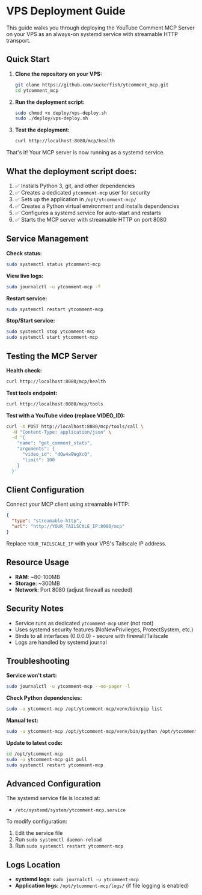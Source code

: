 # VPS Deployment Guide

This guide walks you through deploying the YouTube Comment MCP Server on your VPS as an always-on systemd service with streamable HTTP transport.

## Quick Start

1. **Clone the repository on your VPS:**
   ```bash
   git clone https://github.com/suckerfish/ytcomment_mcp.git
   cd ytcomment_mcp
   ```

2. **Run the deployment script:**
   ```bash
   sudo chmod +x deploy/vps-deploy.sh
   sudo ./deploy/vps-deploy.sh
   ```

3. **Test the deployment:**
   ```bash
   curl http://localhost:8080/mcp/health
   ```

That's it! Your MCP server is now running as a systemd service.

## What the deployment script does:

1. ✅ Installs Python 3, git, and other dependencies
2. ✅ Creates a dedicated `ytcomment-mcp` user for security
3. ✅ Sets up the application in `/opt/ytcomment-mcp/`
4. ✅ Creates a Python virtual environment and installs dependencies
5. ✅ Configures a systemd service for auto-start and restarts
6. ✅ Starts the MCP server with streamable HTTP on port 8080

## Service Management

**Check status:**
```bash
sudo systemctl status ytcomment-mcp
```

**View live logs:**
```bash
sudo journalctl -u ytcomment-mcp -f
```

**Restart service:**
```bash
sudo systemctl restart ytcomment-mcp
```

**Stop/Start service:**
```bash
sudo systemctl stop ytcomment-mcp
sudo systemctl start ytcomment-mcp
```

## Testing the MCP Server

**Health check:**
```bash
curl http://localhost:8080/mcp/health
```

**Test tools endpoint:**
```bash
curl http://localhost:8080/mcp/tools
```

**Test with a YouTube video (replace VIDEO_ID):**
```bash
curl -X POST http://localhost:8080/mcp/tools/call \
  -H "Content-Type: application/json" \
  -d '{
    "name": "get_comment_stats", 
    "arguments": {
      "video_id": "dQw4w9WgXcQ",
      "limit": 100
    }
  }'
```

## Client Configuration

Connect your MCP client using streamable HTTP:

```json
{
  "type": "streamable-http", 
  "url": "http://YOUR_TAILSCALE_IP:8080/mcp"
}
```

Replace `YOUR_TAILSCALE_IP` with your VPS's Tailscale IP address.

## Resource Usage

- **RAM**: ~80-100MB
- **Storage**: ~300MB
- **Network**: Port 8080 (adjust firewall as needed)

## Security Notes

- Service runs as dedicated `ytcomment-mcp` user (not root)
- Uses systemd security features (NoNewPrivileges, ProtectSystem, etc.)
- Binds to all interfaces (0.0.0.0) - secure with firewall/Tailscale
- Logs are handled by systemd journal

## Troubleshooting

**Service won't start:**
```bash
sudo journalctl -u ytcomment-mcp --no-pager -l
```

**Check Python dependencies:**
```bash
sudo -u ytcomment-mcp /opt/ytcomment-mcp/venv/bin/pip list
```

**Manual test:**
```bash
sudo -u ytcomment-mcp /opt/ytcomment-mcp/venv/bin/python /opt/ytcomment-mcp/src/server.py --transport streamable-http --host 0.0.0.0 --port 8080 --debug
```

**Update to latest code:**
```bash
cd /opt/ytcomment-mcp
sudo -u ytcomment-mcp git pull
sudo systemctl restart ytcomment-mcp
```

## Advanced Configuration

The systemd service file is located at:
- `/etc/systemd/system/ytcomment-mcp.service`

To modify configuration:
1. Edit the service file
2. Run `sudo systemctl daemon-reload`
3. Run `sudo systemctl restart ytcomment-mcp`

## Logs Location

- **systemd logs**: `sudo journalctl -u ytcomment-mcp`
- **Application logs**: `/opt/ytcomment-mcp/logs/` (if file logging is enabled)
